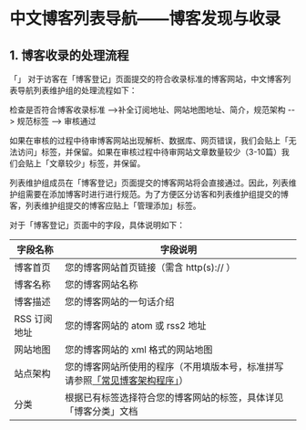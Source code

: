 # 中文博客列表导航——博客发现与收录

## 1. 博客收录的处理流程
「」
对于访客在「博客登记」页面提交的符合收录标准的博客网站，中文博客列表导航列表维护组的处理流程如下：

检查是否符合博客收录标准 -->补全订阅地址、网站地图地址、简介，规范架构 --> 规范标签 --> 审核通过

如果在审核的过程中待审博客网站出现解析、数据库、网页错误，我们会贴上「无法访问」标签，并保留。如果在审核过程中待审网站文章数量较少（3-10篇）我们会贴上「文章较少」标签，并保留。

列表维护组成员在「博客登记」页面提交的博客网站将会直接通过。因此，列表维护组需要在添加博客时进行进行规范。为了方便区分访客和列表维护组提交的博客，列表维护组提交的博客应贴上「管理添加」标签。

对于「博客登记」页面中的字段，具体说明如下：

|字段名称|字段说明|
|-----------|--------|
|博客首页|您的博客网站首页链接（需含 http(s):// ）|
|博客名称|您的博客网站名称|
|博客描述|您的博客网站的一句话介绍|
|RSS 订阅地址|您的博客网站的 atom 或 rss2 地址|
|网站地图|您的博客网站的 xml 格式的网站地图|
|站点架构|您的博客网站所使用的程序（不用填版本号，标准拼写请参照[「常见博客架构程序」](https://github.com/zh-blogs/blog-architecture/blob/main/arch.json)）|
|分类|根据已有标签选择符合您的博客网站的标签，具体详见「博客分类」文档|

